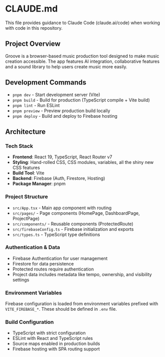 # CLAUDE.md

This file provides guidance to Claude Code (claude.ai/code) when working with code in this repository.

## Project Overview

Groove is a browser-based music production tool designed to make music creation accessible. The app
features AI integration, collaborative features and a sound library to help users create music more
easily.

## Development Commands

- `pnpm dev` - Start development server (Vite)
- `pnpm build` - Build for production (TypeScript compile + Vite build)
- `pnpm lint` - Run ESLint
- `pnpm preview` - Preview production build locally
- `pnpm deploy` - Build and deploy to Firebase hosting

## Architecture

### Tech Stack

- **Frontend**: React 19, TypeScript, React Router v7
- **Styling**: Hand-rolled CSS, CSS modules, variables, all the shiny new CSS features
- **Build Tool**: Vite
- **Backend**: Firebase (Auth, Firestore, Hosting)
- **Package Manager**: pnpm

### Project Structure

- `src/App.tsx` - Main app component with routing
- `src/pages/` - Page components (HomePage, DashboardPage, ProjectPage)
- `src/components/` - Reusable components (ProtectedRoute)
- `src/firebaseConfig.ts` - Firebase initialization and exports
- `src/types.ts` - TypeScript type definitions

### Authentication & Data

- Firebase Authentication for user management
- Firestore for data persistence
- Protected routes require authentication
- Project data includes metadata like tempo, ownership, and visibility settings

### Environment Variables

Firebase configuration is loaded from environment variables prefixed with `VITE_FIREBASE_*`. These should be defined in `.env` file.

### Build Configuration

- TypeScript with strict configuration
- ESLint with React and TypeScript rules
- Source maps enabled in production builds
- Firebase hosting with SPA routing support
